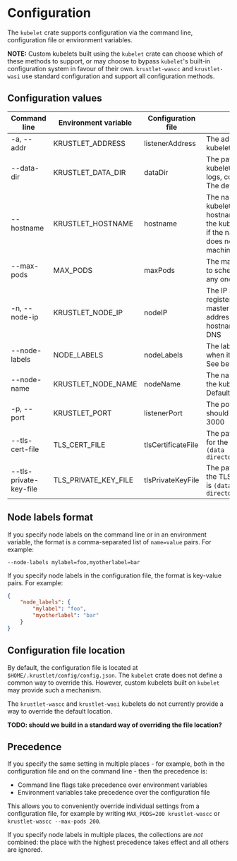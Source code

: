 # Configuration

The `kubelet` crate supports configuration via the command line, configuration file or
environment variables.

**NOTE:** Custom kubelets built using the `kubelet` crate can choose which of
these methods to support, or may choose to bypass `kubelet`'s built-in
configuration system in favour of their own. `krustlet-wascc` and
`krustlet-wasi` use standard configuration and support all configuration methods.

## Configuration values

| Command line | Environment variable | Configuration file | Description |
|--------------|----------------------|--------------------|-------------|
| -a, --addr   | KRUSTLET_ADDRESS     | listenerAddress    | The address on which the kubelet should listen |
| --data-dir   | KRUSTLET_DATA_DIR    | dataDir            | The path under which the kubelet should store data (e.g. logs, container images, etc.). The default is `$HOME/.krustlet` |
| --hostname   | KRUSTLET_HOSTNAME    | hostname           | The name of the host where the kubelet runs. Defaults to the hostname of the machine where the kubelet is running; pass this if the name in the TLS certificate does not match the actual machine name |
| --max-pods   | MAX_PODS             | maxPods            | The maximum number of pods to schedule on the kubelet at any one time. The default is 110 |
| -n, --node-ip | KRUSTLET_NODE_IP    | nodeIP             | The IP address of the node registered with the Kubernetes master. Defaults to the IP address of the kubelet hostname, as obtained from DNS |
| --node-labels | NODE_LABELS         | nodeLabels         | The labels to apply to the node when it registers in the cluster. See below for format |
| --node-name  | KRUSTLET_NODE_NAME   | nodeName           | The name by which to refer to the kubelet node in Kubernetes. Defaults to the hostname |
| -p, --port   | KRUSTLET_PORT        | listenerPort       | The port on which the kubelet should listen. The default is 3000 |
| --tls-cert-file | TLS_CERT_FILE     | tlsCertificateFile | The path to the TLS certificate for the kubelet. The default is `(data directory)/config/krustlet.crt` |
| --tls-private-key-file | TLS_PRIVATE_KEY_FILE | tlsPrivateKeyFile | The path to the private key for the TLS certificate. The default is `(data directory)/config/krustlet.key` |

## Node labels format

If you specify node labels on the command line or in an environment variable,
the format is a comma-separated list of `name=value` pairs. For example:

```
--node-labels mylabel=foo,myotherlabel=bar
```

If you specify node labels in the configuration file, the format is key-value
pairs. For example:

```json
{
    "node_labels": {
        "mylabel": "foo",
        "myotherlabel": "bar"
    }
}
```

## Configuration file location

By default, the configuration file is located at `$HOME/.krustlet/config/config.json`.
The `kubelet` crate does not define a common way to override this.  However,
custom kubelets built on `kubelet` may provide such a mechanism.

The `krustlet-wascc` and `krustlet-wasi` kubelets do not currently provide
a way to override the default location.

**TODO: should we build in a standard way of overriding the file location?**

## Precedence

If you specify the same setting in multiple places - for example, both in
the configuration file and on the command line - then the precedence is:

* Command line flags take precedence over environment variables
* Environment variables take precedence over the configuration file

This allows you to conveniently override individual settings from a
configuration file, for example by writing `MAX_PODS=200 krustlet-wascc` or
`krustlet-wascc --max-pods 200`.

If you specify node labels in multiple places, the collections are _not_
combined: the place with the highest precedence takes effect and all others
are ignored.

